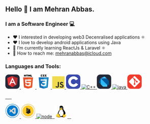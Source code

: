 ## Hello 👋 I am Mehran Abbas.


### I am a Software Engineer  💻 

- ❤ I interested in developing web3 Decenralised applications ⚛️  
- ❤ I love to develop android applications using Java
- 📖 I’m currently learning ReactJs & Laravel ⚛️   
- 📧 How to reach me: mehranabbas@icloud.com

<h3 align="left">Languages and Tools:</h3>
<p align="left">
   <a href="" target="_blank"> <img src="https://github.com/tandpfun/skill-icons/blob/main/icons/Angular-Dark.svg" alt="" width="45px" /> </a>
    <a href="https://www.w3.org/html/" target="_blank"> <img src="https://raw.githubusercontent.com/devicons/devicon/master/icons/html5/html5-original-wordmark.svg" alt="html5" width="45" /> </a>
  <a href="https://www.w3schools.com/css/" target="_blank"> <img src="https://raw.githubusercontent.com/devicons/devicon/master/icons/css3/css3-original-wordmark.svg" alt="css3" width="45" /> </a>
  <a href="https://developer.mozilla.org/en-US/docs/Web/JavaScript" target="_blank"> <img src="https://raw.githubusercontent.com/devicons/devicon/master/icons/javascript/javascript-original.svg" alt="javascript" width="40" height="40"/> </a>
  <a href="https://img.shields.io/badge/c-%2300599C.svg?style=for-the-badge&logo=c&logoColor=white" target="_blank"> <img src="https://github.com/tandpfun/skill-icons/blob/main/icons/C.svg" width="45px" alt="C" /> </a>
  <a href="" target="_blank"> <img src="https://img.icons8.com/fluency/344/c-plus-plus-logo.png" width="45" alt="C++" /> </a>
  <a href="https://img.shields.io/badge/dart-%230175C2.svg?style=for-the-badge&logo=dart&logoColor=white" target="_blank"> <img src="https://github.com/tandpfun/skill-icons/blob/main/icons/Dart-Dark.svg" width="45px" alt="dart" /> </a>
  <a href="https://img.shields.io/badge/java-%23ED8B00.svg?style=for-the-badge&logo=java&logoColor=white" target="_blank"> <img src="https://skills.thijs.gg/icons?i=java&theme=dark" alt="java" width="45px" /> </a><a href="" target="_blank"> <img src="https://github.com/tandpfun/skill-icons/blob/main/icons/Git.svg" alt="" width="45px"/> </a>
  
  <a href="https://img.icons8.com/color/344/solidity.png" target="_blank"> <img src="https://img.icons8.com/color/344/solidity.png" alt="" width="45px" /> </a><a href="https://trufflesuite.com/truffle/" target="_blank"> <img src="https://trufflesuite.com/img/truffle-logo-light.svg" alt="" width="45px" /> </a>
   <a href="" target="_blank"> <img src="" alt="" width="45px" /> </a><a href="https://hardhat.org/" target="_blank"> <img src="https://hardhat.org/_next/static/media/hardhat-logo-dark.484eb916.svg" alt="" width="120px" /> </a>
   <a href="https://metamask.io/" target="_blank"> <img src="https://img.icons8.com/color/344/metamask-logo.png" alt="" width="45px" /> </a>
   <a href="https://ethereum.org/en/" target="_blank"> <img src="https://img.icons8.com/color/344/ethereum.png" alt="" width="45px" /> </a>
  
  <a href="" target="_blank"> <img width="45px" src="https://github.com/Pedro-Murilo/icons-for-readme/blob/main/.github/vscode-icon.svg" alt="VSCode Icon" /> </a>
  <a href="https://firebase.google.com/" target="_blank"> <img width="45px" src="https://github.com/Pedro-Murilo/icons-for-readme/blob/main/.github/firebase-icon.svg" alt="Firebase Icon" /> </a>
  <a href="https://img.shields.io/badge/java-%23ED8B00.svg?style=for-the-badge&logo=java&logoColor=white" target="_blank"> <img src="https://skills.thijs.gg/icons?i=nodejs&theme=dark" alt="node"  /> </a><a href="" target="_blank"> <img src="" alt="" /> </a>
   <a href="https://www.linux.org/" target="_blank"> <img src="https://raw.githubusercontent.com/devicons/devicon/master/icons/linux/linux-original.svg" alt="linux" width="40" height="40"/> </a> <a href="https://developer.android.com/studio/" target="_blank"> <img src="https://img.icons8.com/color/344/android-studio--v2.png" alt="" width="45px" /> </a>  <a href="" target="_blank"> <img src="https://img.icons8.com/officexs/344/java-eclipse.png" alt="" width="45px" /> </a> <a href="" target="_blank"> <img src="https://img.icons8.com/external-those-icons-flat-those-icons/344/external-GitHub-Logo-social-media-those-icons-flat-those-icons.png" alt="" width="45px" /> </a></p>



<!-- ### Hi there 👋

I am graduate Software Engineering. (2022).

I’m currently working on My Final Year Project about Augmented Reality in Anroid Using


  <p >
Langaues:
  <br>
  <img alt=”React” src="https://img.shields.io/badge/c-%2300599C.svg?style=for-the-badge&logo=c&logoColor=white"style=for-the-badge&logo=react&logoColor=%2361DAFB"/>
  ![C](https://img.shields.io/badge/c-%2300599C.svg?style=for-the-badge&logo=c&logoColor=white)
  ![C++](https://img.shields.io/badge/c++-%2300599C.svg?style=for-the-badge&logo=c%2B%2B&logoColor=white)
  ![Dart](https://img.shields.io/badge/dart-%230175C2.svg?style=for-the-badge&logo=dart&logoColor=white)
  ![Java](https://img.shields.io/badge/java-%23ED8B00.svg?style=for-the-badge&logo=java&logoColor=white)
  ![HTML5](https://img.shields.io/badge/html5-%23E34F26.svg?style=for-the-badge&logo=html5&logoColor=white)
  ![JavaScript](https://img.shields.io/badge/javascript-%23323330.svg?style=for-the-badge&logo=javascript&logoColor=%23F7DF1E)
  ![CSS3](https://img.shields.io/badge/css3-%231572B6.svg?style=for-the-badge&logo=css3&logoColor=white)
  ![Solidity](https://img.shields.io/badge/Solidity-%23363636.svg?style=for-the-badge&logo=solidity&logoColor=white)
</p> -->
<!--
**mehran-abbas/mehran-abbas** is a ✨ _special_ ✨ repository because its `README.md` (this file) appears on your GitHub profile.

📫 How to reach me: mehranabbas@icloud.com

🤔 I’m looking for help with AR integration in android apps using Java and Google AR Core

Here are some ideas to get you started:

-
- 👯 I’m looking to collaborate on ...
- 🤔 I’m looking for help with ...
- 💬 Ask me about ...
- 
- 😄 Pronouns: ...
- ⚡ Fun fact: ...
-->
